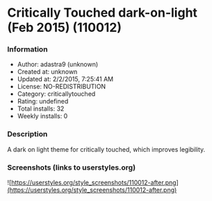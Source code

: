 # Critically Touched dark-on-light (Feb 2015) (110012)

### Information
- Author: adastra9 (unknown)
- Created at: unknown
- Updated at: 2/2/2015, 7:25:41 AM
- License: NO-REDISTRIBUTION
- Category: criticallytouched
- Rating: undefined
- Total installs: 32
- Weekly installs: 0


### Description
A dark on light theme for critically touched, which improves legibility.


### Screenshots (links to userstyles.org)
![https://userstyles.org/style_screenshots/110012-after.png](https://userstyles.org/style_screenshots/110012-after.png)


